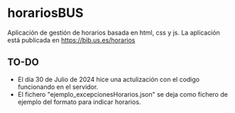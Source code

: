 # horariosBUS

Aplicación de gestión de horarios basada en html, css y js.
La aplicación está publicada en https://bib.us.es/horarios



## TO-DO
- El día 30 de Julio de 2024 hice una actulización con el codigo funcionando en el servidor.
- El fichero "ejemplo_excepcionesHorarios.json" se deja como fichero de ejemplo del formato para indicar horarios.



